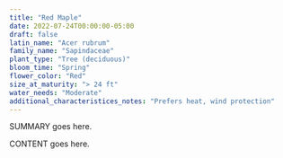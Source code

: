 ```yaml
---
title: "Red Maple"
date: 2022-07-24T00:00:00-05:00
draft: false
latin_name: "Acer rubrum"
family_name: "Sapindaceae"
plant_type: "Tree (deciduous)"
bloom_time: "Spring"
flower_color: "Red"
size_at_maturity: "> 24 ft"
water_needs: "Moderate"
additional_characteristices_notes: "Prefers heat, wind protection"
---
```


SUMMARY goes here.

<!--more-->

CONTENT goes here.